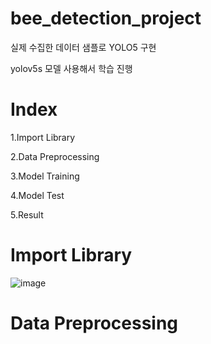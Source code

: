 # bee_detection_project

실제 수집한 데이터 샘플로 YOLO5 구현

yolov5s 모델 사용해서 학습 진행

# Index

1.Import Library

2.Data Preprocessing

3.Model Training

4.Model Test

5.Result

# Import Library

![image](https://user-images.githubusercontent.com/104436260/208832899-402b4986-e5e7-44ee-99d8-592dc2cc28ea.png)

# Data Preprocessing

